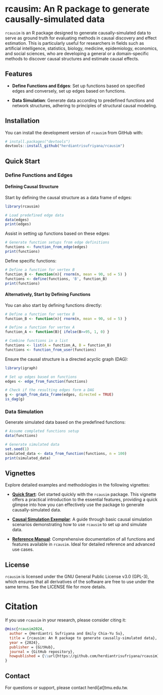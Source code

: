 # rcausim: An R package to generate causally-simulated data

`rcausim` is an R package designed to generate causally-simulated data to serve as ground truth for evaluating methods in causal discovery and effect estimation. This is particularly useful for researchers in fields such as artificial intelligence, statistics, biology, medicine, epidemiology, economics, and social sciences, who are developing a general or a domain-specific methods to discover causal structures and estimate causal effects.


## Features

- **Define Functions and Edges**: Set up functions based on specified edges and conversely, set up edges based on functions.

- **Data Simulation**: Generate data according to predefined functions and network structures, adhering to principles of structural causal modeling.


## Installation

You can install the development version of `rcausim` from GitHub with:

```r
# install.packages("devtools")
devtools::install_github("herdiantrisufriyana/rcausim")
```


## Quick Start

### Define Functions and Edges

#### Defining Causal Structure

Start by defining the causal structure as a data frame of edges:

```r
library(rcausim)
```

```r
# Load predefined edge data
data(edges)
print(edges)
```

Assist in setting up functions based on these edges:

```r
# Generate function setups from edge definitions
functions <- function_from_edge(edges)
print(functions)
```

Define specific functions:

```r
# Define a function for vertex B
function_B <- function(n){ rnorm(n, mean = 90, sd = 5) }
functions <- define(functions, 'B', function_B)
print(functions)
```

#### Alternatively, Start by Defining Functions

You can also start by defining functions directly:

```r
# Define a function for vertex B
function_B <- function(n){ rnorm(n, mean = 90, sd = 5) }

# Define a function for vertex A
function_A <- function(B){ ifelse(B>=95, 1, 0) }

# Combine functions in a list
functions <- list(A = function_A, B = function_B)
functions <- function_from_user(functions)
```

Ensure the causal structure is a directed acyclic graph (DAG):

```r
library(igraph)
```

```r
# Set up edges based on functions
edges <- edge_from_function(functions)

# Check if the resulting edges form a DAG
g <- graph_from_data_frame(edges, directed = TRUE)
is_dag(g)
```

### Data Simulation

Generate simulated data based on the predefined functions:

```r
# Assume completed functions setup
data(functions)

# Generate simulated data
set.seed(1)
simulated_data <- data_from_function(functions, n = 100)
print(simulated_data)
```


## Vignettes

Explore detailed examples and methodologies in the following vignettes:

- [**Quick Start**](https://htmlpreview.github.io/?https://github.com/herdiantrisufriyana/rcausim/blob/master/doc/quick_start.html): Get started quickly with the `rcausim` package. This vignette offers a practical introduction to the essential features, providing a quick glimpse into how you can effectively use the package to generate causally-simulated data.

- [**Causal Simulation Exemplar**](https://htmlpreview.github.io/?https://github.com/herdiantrisufriyana/rcausim/blob/master/doc/causal_simulation_exemplar.html): A guide through basic causal simulation scenarios demonstrating how to use `rcausim` to set up and simulate data.

- [**Reference Manual**](https://github.com/herdiantrisufriyana/rcausim/blob/master/extras/rcausim_0.1.1.pdf): Comprehensive documentation of all functions and features available in `rcausim`. Ideal for detailed reference and advanced use cases.


## License

`rcausim` is licensed under the GNU General Public License v3.0 (GPL-3), which ensures that all derivatives of the software are free to use under the same terms. See the LICENSE file for more details.


# Citation

If you use `rcausim` in your research, please consider citing it:

```bibtex
@misc{rcausim2024,
  author = {Herdiantri Sufriyana and Emily Chia-Yu Su},
  title = {rcausim: An R package to generate causally-simulated data},
  year = {2024},
  publisher = {GitHub},
  journal = {GitHub repository},
  howpublished = {\\url{https://github.com/herdiantrisufriyana/rcausim}}
}
```


## Contact

For questions or support, please contact herdi[at]tmu.edu.tw.
